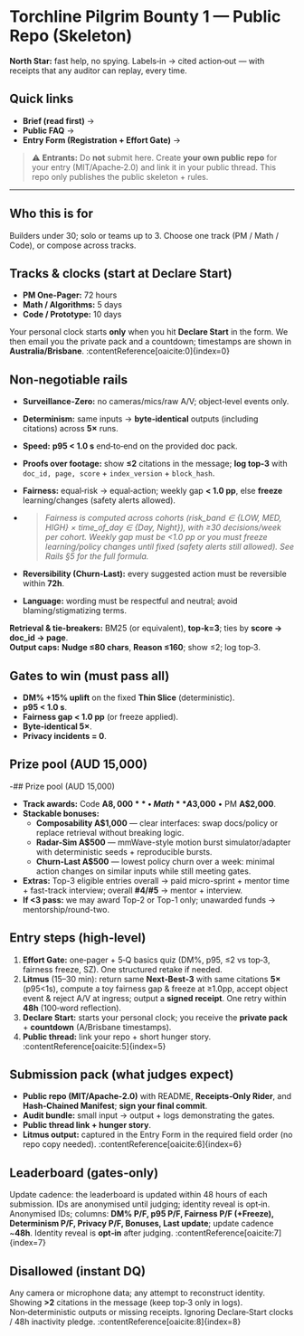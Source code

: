# Torchline Pilgrim Bounty 1 — Public Repo (Skeleton)

**North Star:** fast help, no spying. Labels‑in → cited action‑out — with receipts that any auditor can replay, every time.

## Quick links
- **Brief (read first)** → <ADD LINK>
- **Public FAQ** → <ADD LINK>
- **Entry Form (Registration + Effort Gate)** → <ADD LINK>

> ⚠️ **Entrants:** Do **not** submit here. Create **your own public repo** for your entry (MIT/Apache‑2.0) and link it in your public thread. This repo only publishes the public skeleton + rules.

---

## Who this is for
Builders under 30; solo or teams up to 3. Choose one track (PM / Math / Code), or compose across tracks.

## Tracks & clocks (start at **Declare Start**)
- **PM One‑Pager:** 72 hours
- **Math / Algorithms:** 5 days
- **Code / Prototype:** 10 days

Your personal clock starts **only** when you hit **Declare Start** in the form. We then email you the private pack and a countdown; timestamps are shown in **Australia/Brisbane**. :contentReference[oaicite:0]{index=0}

## Non‑negotiable rails
- **Surveillance‑Zero:** no cameras/mics/raw A/V; object‑level events only.  
- **Determinism:** same inputs → **byte‑identical** outputs (including citations) across **5×** runs.  
- **Speed:** **p95 < 1.0 s** end‑to‑end on the provided doc pack.  
- **Proofs over footage:** show **≤2** citations in the message; **log top‑3** with `doc_id, page, score` + `index_version` + `block_hash`.  
- **Fairness:** equal‑risk → equal‑action; weekly gap **< 1.0 pp**, else **freeze** learning/changes (safety alerts allowed).
- > *Fairness is computed across cohorts (risk_band ∈ {LOW, MED, HIGH} × time_of_day ∈ {Day, Night}), 
  > with ≥30 decisions/week per cohort. Weekly gap must be <1.0 pp or you must freeze learning/policy 
  > changes until fixed (safety alerts still allowed). See Rails §5 for the full formula.*

- **Reversibility (Churn‑Last):** every suggested action must be reversible within **72h**.  
- **Language:** wording must be respectful and neutral; avoid blaming/stigmatizing terms. 

**Retrieval & tie‑breakers:** BM25 (or equivalent), **top‑k=3**; ties by **score → doc_id → page**.  
**Output caps:** **Nudge ≤80 chars**, **Reason ≤160**; show ≤2; log top‑3. 

## Gates to win (must pass all)
- **DM% +15% uplift** on the fixed **Thin Slice** (deterministic).  
- **p95 < 1.0 s**.  
- **Fairness gap < 1.0 pp** (or freeze applied).  
- **Byte‑identical 5×**.  
- **Privacy incidents = 0**. 

## Prize pool (AUD 15,000)
-## Prize pool (AUD 15,000)
- **Track awards:** Code **A$8,000** • Math **A$3,000** • PM **A$2,000**.  
- **Stackable bonuses:**  
  - **Composability A$1,000** — clear interfaces: swap docs/policy or replace retrieval without breaking logic.  
  - **Radar-Sim A$500** — mmWave-style motion burst simulator/adapter with deterministic seeds + reproducible bursts.  
  - **Churn-Last A$500** — lowest policy churn over a week: minimal action changes on similar inputs while still meeting gates.  
- **Extras:** Top-3 eligible entries overall → paid micro-sprint + mentor time + fast-track interview; overall **#4/#5** → mentor + interview.  
- **If <3 pass:** we may award Top-2 or Top-1 only; unawarded funds → mentorship/round-two.


## Entry steps (high‑level)
1) **Effort Gate:** one‑pager + 5‑Q basics quiz (DM%, p95, ≤2 vs top‑3, fairness freeze, SZ). One structured retake if needed.  
2) **Litmus** (15–30 min): return same **Next‑Best‑3** with same citations **5×** (p95<1s), compute a toy fairness gap & freeze at ≥1.0pp, accept object event & reject A/V at ingress; output a **signed receipt**. One retry within **48h** (100‑word reflection).  
3) **Declare Start:** starts your personal clock; you receive the **private pack** + **countdown** (A/Brisbane timestamps).  
4) **Public thread:** link your repo + short hunger story. :contentReference[oaicite:5]{index=5}

## Submission pack (what judges expect)
- **Public repo (MIT/Apache‑2.0)** with README, **Receipts‑Only Rider**, and **Hash‑Chained Manifest**; **sign your final commit**.  
- **Audit bundle:** small input → output + logs demonstrating the gates.  
- **Public thread link + hunger story**.  
- **Litmus output:** captured in the Entry Form in the required field order (no repo copy needed). :contentReference[oaicite:6]{index=6}

## Leaderboard (gates‑only)
Update cadence: the leaderboard is updated within 48 hours of each submission. IDs are anonymised until judging; identity reveal is opt‑in.
Anonymised IDs; columns: **DM% P/F, p95 P/F, Fairness P/F (+Freeze), Determinism P/F, Privacy P/F, Bonuses, Last update**; update cadence ~**48h**. Identity reveal is **opt‑in** after judging. :contentReference[oaicite:7]{index=7}

## Disallowed (instant DQ)
Any camera or microphone data; any attempt to reconstruct identity.  
Showing **>2** citations in the message (keep top‑3 only in logs).  
Non‑deterministic outputs or missing receipts. Ignoring Declare‑Start clocks / 48h inactivity pledge. :contentReference[oaicite:8]{index=8}
